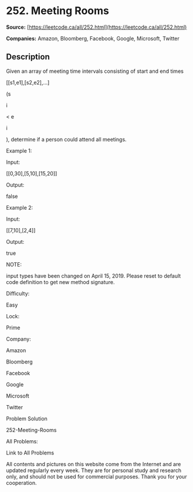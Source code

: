 # 252. Meeting Rooms

**Source:** [https://leetcode.ca/all/252.html](https://leetcode.ca/all/252.html)

**Companies:** Amazon, Bloomberg, Facebook, Google, Microsoft, Twitter

## Description

Given an array of meeting time intervals consisting of start and end times

[[s1,e1],[s2,e2],...]

(s

i

< e

i

), determine if a person could attend all meetings.

Example 1:

Input:

[[0,30],[5,10],[15,20]]

Output:

false

Example 2:

Input:

[[7,10],[2,4]]

Output:

true

NOTE:

input types have been changed on April 15, 2019. Please reset to
        default code definition to get new method signature.

Difficulty:

Easy

Lock:

Prime

Company:

Amazon

Bloomberg

Facebook

Google

Microsoft

Twitter

Problem Solution

252-Meeting-Rooms

All Problems:

Link to All Problems

All contents and pictures on this website come from the Internet and are updated regularly every week. They are for personal study and research only, and should not be used for commercial purposes. Thank you for your cooperation.

